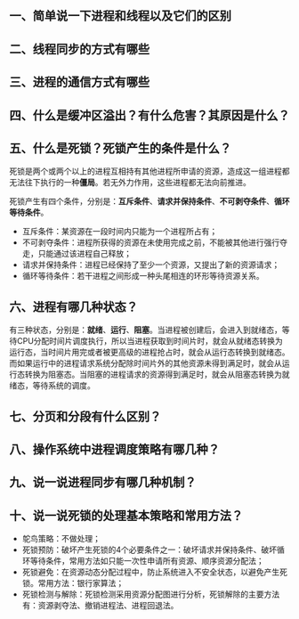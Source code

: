 ## 一、简单说一下进程和线程以及它们的区别

## 二、线程同步的方式有哪些

## 三、进程的通信方式有哪些

## 四、什么是缓冲区溢出？有什么危害？其原因是什么？

## 五、什么是死锁？死锁产生的条件是什么？

死锁是两个或两个以上的进程互相持有其他进程所申请的资源，造成这一组进程都无法往下执行的一种**僵局**。若无外力作用，这些进程都无法向前推进。

死锁产生有四个条件，分别是：**互斥条件**、**请求并保持条件**、**不可剥夺条件**、**循环等待条件**。

* 互斥条件：某资源在一段时间内只能为一个进程所占有；
* 不可剥夺条件：进程所获得的资源在未使用完成之前，不能被其他进行强行夺走，只能通过该进程自己释放；
* 请求并保持条件：进程已经保持了至少一个资源，又提出了新的资源请求；
* 循环等待条件：若干进程之间形成一种头尾相连的环形等待资源关系。

## 六、进程有哪几种状态？

有三种状态，分别是：**就绪**、**运行**、**阻塞**。当进程被创建后，会进入到就绪态，等待CPU分配时间片调度执行，所以当进程获取到时间片时，就会从就绪态转换为运行态，当时间片用完或者被更高级的进程抢占时，就会从运行态转换到就绪态。而如果运行中的进程请求系统分配除时间片外的其他资源未得到满足时，就会从运行态转换为阻塞态。当阻塞的进程请求的资源得到满足时，就会从阻塞态转换为就绪态，等待系统的调度。

## 七、分页和分段有什么区别？

## 八、操作系统中进程调度策略有哪几种？

## 九、说一说进程同步有哪几种机制？

## 十、说一说死锁的处理基本策略和常用方法？

* 鸵鸟策略：不做处理；
* 死锁预防：破坏产生死锁的4个必要条件之一：破坏请求并保持条件、破坏循环等待条件，常用方法如只能一次性申请所有资源、顺序资源分配法；
* 死锁避免：在资源动态分配过程中，防止系统进入不安全状态，以避免产生死锁。常用方法：银行家算法；
* 死锁检测与解除：死锁检测采用资源分配图进行分析，死锁解除的主要方法有：资源剥夺法、撤销进程法、进程回退法。